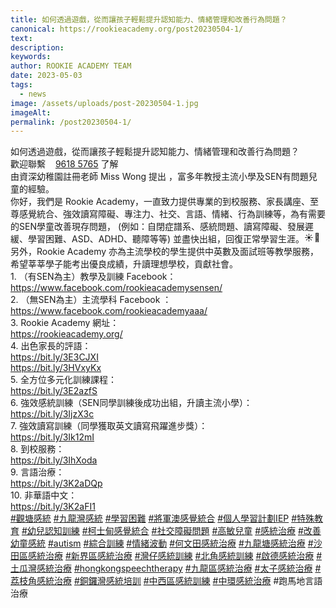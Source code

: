 ```yaml
---
title: 如何透過遊戲，從而讓孩子輕鬆提升認知能力、情緒管理和改善行為問題？
canonical: https://rookieacademy.org/post20230504-1/
text: 
description: 
keywords: 
author: ROOKIE ACADEMY TEAM
date: 2023-05-03
tags:
  - news
image: /assets/uploads/post-20230504-1.jpg
imageAlt: 
permalink: /post20230504-1/
---
```

<span class="x193iq5w xeuugli x13faqbe x1vvkbs x1xmvt09 x1lliihq x1s928wv xhkezso x1gmr53x x1cpjm7i x1fgarty x1943h6x xudqn12 x3x7a5m x6prxxf xvq8zen xo1l8bm xzsf02u x1yc453h" dir="auto"><div class="xdj266r x11i5rnm xat24cr x1mh8g0r x1vvkbs x126k92a"><div dir="auto" style="text-align: start;">如何透過遊戲，從而讓孩子輕鬆提升認知能力、情緒管理和改善行為問題？</div></div><div class="x11i5rnm xat24cr x1mh8g0r x1vvkbs xtlvy1s x126k92a"><div dir="auto" style="text-align: start;">歡迎聯繫 <span><span dir="ltr"><i data-visualcompletion="css-img" class="x1b0d499 x1vv9jnp xahult9" style="background-image: url(&quot;https://static.xx.fbcdn.net/rsrc.php/v3/yS/r/E5GzMxJ_Jc7.png&quot;); background-position: 0px -142px; background-size: 26px 170px; width: 12px; height: 12px; background-repeat: no-repeat; display: inline-block;"></i><a class="x1i10hfl xjbqb8w x6umtig x1b1mbwd xaqea5y xav7gou x9f619 x1ypdohk xt0psk2 xe8uvvx xdj266r x11i5rnm xat24cr x1mh8g0r xexx8yu x4uap5 x18d9i69 xkhd6sd x16tdsg8 x1hl2dhg xggy1nq x1a2a7pz xt0b8zv x1fey0fg" href="https://api.whatsapp.com/send?phone=85296185765&amp;text=%E9%80%A3%E7%B5%90%EF%BC%9A%0Ahttps%3A%2F%2Ffb.me%2FP0kmBWyg%0A%0A%E6%88%91%E5%9C%A8%20Facebook%20%E4%B8%8A%E7%9C%8B%E5%88%B0%E9%80%99%E5%80%8B%E2%80%A6%E2%80%A6&amp;app=facebook&amp;fbclid=IwAR1q9KpIIaSmfGjephv3XBxpyMUrPCLaRRN-xQE2kVNaB5yWDTWnAsLxnlY" rel="nofollow noopener" role="link" tabindex="0" target="_blank">9618 5765</a></span></span> 了解</div></div><div class="x11i5rnm xat24cr x1mh8g0r x1vvkbs xtlvy1s x126k92a"><div dir="auto" style="text-align: start;">由資深幼稚園註冊老師 Miss Wong 提出 ，富多年教授主流小學及SEN有問題兒童的經驗。</div></div><div class="x11i5rnm xat24cr x1mh8g0r x1vvkbs xtlvy1s x126k92a"><div dir="auto" style="text-align: start;"><span><a tabindex="-1"></a></span>你好，我們是 Rookie Academy，一直致力提供專業的到校服務、家長講座、至尊感覺統合、強效讀寫障礙、專注力、社交、言語、情緒、行為訓練等，為有需要的SEN學童改善現存問題， (例如：自閉症譜系、感統問題、讀寫障礙、發展遲緩、學習困難、ASD、ADHD、聽障等等) 並盡快出組，回復正常學習生涯。<span class="x3nfvp2 x1j61x8r x1fcty0u xdj266r xhhsvwb xat24cr xgzva0m xxymvpz xlup9mm x1kky2od"><img height="16" width="16" alt="☀️" referrerpolicy="origin-when-cross-origin" src="https://static.xx.fbcdn.net/images/emoji.php/v9/tf4/1.5/16/2600.png"></span><span class="x3nfvp2 x1j61x8r x1fcty0u xdj266r xhhsvwb xat24cr xgzva0m xxymvpz xlup9mm x1kky2od"><img height="16" width="16" alt="🌈" referrerpolicy="origin-when-cross-origin" src="https://static.xx.fbcdn.net/images/emoji.php/v9/t6c/1.5/16/1f308.png"></span></div></div><div class="x11i5rnm xat24cr x1mh8g0r x1vvkbs xtlvy1s x126k92a"><div dir="auto" style="text-align: start;">另外，Rookie Academy 亦為主流學校的學生提供中英數及面試班等教學服務，希望莘莘學子能考出優良成績，升讀理想學校，貢獻社會。</div></div><div class="x11i5rnm xat24cr x1mh8g0r x1vvkbs xtlvy1s x126k92a"><div dir="auto" style="text-align: start;">1. （有SEN為主）教學及訓練 Facebook：</div></div><div class="x11i5rnm xat24cr x1mh8g0r x1vvkbs xtlvy1s x126k92a"><div dir="auto" style="text-align: start;"><span><a class="x1i10hfl xjbqb8w x6umtig x1b1mbwd xaqea5y xav7gou x9f619 x1ypdohk xt0psk2 xe8uvvx xdj266r x11i5rnm xat24cr x1mh8g0r xexx8yu x4uap5 x18d9i69 xkhd6sd x16tdsg8 x1hl2dhg xggy1nq x1a2a7pz xt0b8zv x1qq9wsj xo1l8bm" href="https://www.facebook.com/rookieacademysensen/?__cft__[0]=AZUyZkj3NyGvqpHaOy4EmqmEkKQPdGW1gesQ5maWqbAhqHegizjotqNr1zES8XyR0UqCuZ2nT2YqWI1D5ZY2TWrIAV4f3A70ggwbiuUFXq4psLAWo26RRQ6SFPW60il9lz4C-CLVbrnqegben4pm4CjUtWl7XMpPOnpRda4nRT5eAXDm-9BthKL2uC8LsOhUdqw&amp;__tn__=kK-R" role="link" tabindex="0"><span class="xt0psk2"><span>https://www.facebook.com/rookieacademysensen/</span></span></a></span></div></div><div class="x11i5rnm xat24cr x1mh8g0r x1vvkbs xtlvy1s x126k92a"><div dir="auto" style="text-align: start;">2. （無SEN為主）主流學科 Facebook ：</div></div><div class="x11i5rnm xat24cr x1mh8g0r x1vvkbs xtlvy1s x126k92a"><div dir="auto" style="text-align: start;"><span><a class="x1i10hfl xjbqb8w x6umtig x1b1mbwd xaqea5y xav7gou x9f619 x1ypdohk xt0psk2 xe8uvvx xdj266r x11i5rnm xat24cr x1mh8g0r xexx8yu x4uap5 x18d9i69 xkhd6sd x16tdsg8 x1hl2dhg xggy1nq x1a2a7pz xt0b8zv x1qq9wsj xo1l8bm" href="https://www.facebook.com/rookieacademyaaa/?__cft__[0]=AZUyZkj3NyGvqpHaOy4EmqmEkKQPdGW1gesQ5maWqbAhqHegizjotqNr1zES8XyR0UqCuZ2nT2YqWI1D5ZY2TWrIAV4f3A70ggwbiuUFXq4psLAWo26RRQ6SFPW60il9lz4C-CLVbrnqegben4pm4CjUtWl7XMpPOnpRda4nRT5eAXDm-9BthKL2uC8LsOhUdqw&amp;__tn__=kK-R" role="link" tabindex="0"><span class="xt0psk2"><span>https://www.facebook.com/rookieacademyaaa/</span></span></a></span></div></div><div class="x11i5rnm xat24cr x1mh8g0r x1vvkbs xtlvy1s x126k92a"><div dir="auto" style="text-align: start;">3. Rookie Academy 網址：</div></div><div class="x11i5rnm xat24cr x1mh8g0r x1vvkbs xtlvy1s x126k92a"><div dir="auto" style="text-align: start;"><span><a class="x1i10hfl xjbqb8w x6umtig x1b1mbwd xaqea5y xav7gou x9f619 x1ypdohk xt0psk2 xe8uvvx xdj266r x11i5rnm xat24cr x1mh8g0r xexx8yu x4uap5 x18d9i69 xkhd6sd x16tdsg8 x1hl2dhg xggy1nq x1a2a7pz xt0b8zv x1fey0fg" href="https://l.facebook.com/l.php?u=https%3A%2F%2Frookieacademy.org%2F%3Ffbclid%3DIwAR2OA2PCLKCBIP85Yl9I7mqY8dTKnmsrRKqIx40Jy_bxHWLkkI0JgW0NLj4&amp;h=AT0qYZ_DLV0MnQIV0_SSdxCTjayQ4f84wCyauEkPq9gMdTuDNj4c7ssrzVaBWQ2Q9RX2H2mq9zk3JSRQhDiIqDlCasK6gYTeb_dahvcPQkkMZZn1q55o4ASqbmbM0GsatHi4&amp;__tn__=-UK-R&amp;c[0]=AT2WItAiHsZW4MKB1DQzpR7OG5Bh05YnZWU3PWRLCaOxIUBvXXWdxf2qHcRN4so29e50MFnPjsNRQdicAy-Q-Bnfapy27c_gfwVj9SA-YKqWUa8ArkyOVIM1Sxab6w5375S2hQ2yv3IE6uewilV8hvwh6qtAiSa4ZJ5FdWLjFAAWatdJ2akhhoHd33t8NQjV2ucgGkW-CDUb" rel="nofollow noopener" role="link" tabindex="0" target="_blank">https://rookieacademy.org/</a></span></div></div><div class="x11i5rnm xat24cr x1mh8g0r x1vvkbs xtlvy1s x126k92a"><div dir="auto" style="text-align: start;">4. 出色家長的評語：</div></div><div class="x11i5rnm xat24cr x1mh8g0r x1vvkbs xtlvy1s x126k92a"><div dir="auto" style="text-align: start;"><span><a class="x1i10hfl xjbqb8w x6umtig x1b1mbwd xaqea5y xav7gou x9f619 x1ypdohk xt0psk2 xe8uvvx xdj266r x11i5rnm xat24cr x1mh8g0r xexx8yu x4uap5 x18d9i69 xkhd6sd x16tdsg8 x1hl2dhg xggy1nq x1a2a7pz xt0b8zv x1fey0fg" href="https://l.facebook.com/l.php?u=https%3A%2F%2Fbit.ly%2F3E3CJXI%3Ffbclid%3DIwAR1rM7j8-mh5lgy_Qjxkc2qR50GQfm6XmTlg-jVFuBl31oOIXFhu4AA0JAw&amp;h=AT1TzyrHyqVlEtvMfVzSFUNuLo2qok1sRe0j1plgm4A1wNhYPriB1dAumMbJAxvX1LqwJOdpxB7o1XCLkvY3d3t-SZs698S-K8Bu-IBpqBip015T8EPKfu5JTwYQ6ZYY8QPF&amp;__tn__=-UK-R&amp;c[0]=AT2WItAiHsZW4MKB1DQzpR7OG5Bh05YnZWU3PWRLCaOxIUBvXXWdxf2qHcRN4so29e50MFnPjsNRQdicAy-Q-Bnfapy27c_gfwVj9SA-YKqWUa8ArkyOVIM1Sxab6w5375S2hQ2yv3IE6uewilV8hvwh6qtAiSa4ZJ5FdWLjFAAWatdJ2akhhoHd33t8NQjV2ucgGkW-CDUb" rel="nofollow noopener" role="link" tabindex="0" target="_blank">https://bit.ly/3E3CJXI</a></span></div></div><div class="x11i5rnm xat24cr x1mh8g0r x1vvkbs xtlvy1s x126k92a"><div dir="auto" style="text-align: start;"><span><a class="x1i10hfl xjbqb8w x6umtig x1b1mbwd xaqea5y xav7gou x9f619 x1ypdohk xt0psk2 xe8uvvx xdj266r x11i5rnm xat24cr x1mh8g0r xexx8yu x4uap5 x18d9i69 xkhd6sd x16tdsg8 x1hl2dhg xggy1nq x1a2a7pz xt0b8zv x1fey0fg" href="https://l.facebook.com/l.php?u=https%3A%2F%2Fbit.ly%2F3HVxyKx%3Ffbclid%3DIwAR0jKoqPQP60dsPIkGGRE_h2Ssxml8BQNxhCdCwySdMYKeFgVwYqVkl-4ZI&amp;h=AT1XOVIZG4RrV_BtEZhCGvrDmmv-UsAQlYF7oj2CaBTnG5o2c7pqq2MSDrOdj4BBvr8oBokhF_r6RNaCfLK9OtWm7hju5ON6JfWJNFt7579s7kmoQYqldfhFU2pumO456zUU&amp;__tn__=-UK-R&amp;c[0]=AT2WItAiHsZW4MKB1DQzpR7OG5Bh05YnZWU3PWRLCaOxIUBvXXWdxf2qHcRN4so29e50MFnPjsNRQdicAy-Q-Bnfapy27c_gfwVj9SA-YKqWUa8ArkyOVIM1Sxab6w5375S2hQ2yv3IE6uewilV8hvwh6qtAiSa4ZJ5FdWLjFAAWatdJ2akhhoHd33t8NQjV2ucgGkW-CDUb" rel="nofollow noopener" role="link" tabindex="0" target="_blank">https://bit.ly/3HVxyKx</a></span></div></div><div class="x11i5rnm xat24cr x1mh8g0r x1vvkbs xtlvy1s x126k92a"><div dir="auto" style="text-align: start;">5. 全方位多元化訓練課程：</div></div><div class="x11i5rnm xat24cr x1mh8g0r x1vvkbs xtlvy1s x126k92a"><div dir="auto" style="text-align: start;"><span><a class="x1i10hfl xjbqb8w x6umtig x1b1mbwd xaqea5y xav7gou x9f619 x1ypdohk xt0psk2 xe8uvvx xdj266r x11i5rnm xat24cr x1mh8g0r xexx8yu x4uap5 x18d9i69 xkhd6sd x16tdsg8 x1hl2dhg xggy1nq x1a2a7pz xt0b8zv x1fey0fg" href="https://l.facebook.com/l.php?u=https%3A%2F%2Fbit.ly%2F3E2azfS%3Ffbclid%3DIwAR1oSk2jJtVdbjVkXrM3du85Vib8ylzRfNDm26wztdSOJL0CD5ahgx_9IkM&amp;h=AT2y2lUNTYUzB1GGO6pNw3ONXmsAq6mm3vikbOs5d8JtPQTl3UUUheWAOXJ_X2cgtjVVgd9oGvZewz9WIq10JgBMSoOZ5kiWSP8RJ17i6-VXDpT7xVibTNKEY-xGAu2gmqLP&amp;__tn__=-UK-R&amp;c[0]=AT2WItAiHsZW4MKB1DQzpR7OG5Bh05YnZWU3PWRLCaOxIUBvXXWdxf2qHcRN4so29e50MFnPjsNRQdicAy-Q-Bnfapy27c_gfwVj9SA-YKqWUa8ArkyOVIM1Sxab6w5375S2hQ2yv3IE6uewilV8hvwh6qtAiSa4ZJ5FdWLjFAAWatdJ2akhhoHd33t8NQjV2ucgGkW-CDUb" rel="nofollow noopener" role="link" tabindex="0" target="_blank">https://bit.ly/3E2azfS</a></span></div></div><div class="x11i5rnm xat24cr x1mh8g0r x1vvkbs xtlvy1s x126k92a"><div dir="auto" style="text-align: start;">6. 強效感統訓練（SEN同學訓練後成功出組，升讀主流小學）：</div></div><div class="x11i5rnm xat24cr x1mh8g0r x1vvkbs xtlvy1s x126k92a"><div dir="auto" style="text-align: start;"><span><a class="x1i10hfl xjbqb8w x6umtig x1b1mbwd xaqea5y xav7gou x9f619 x1ypdohk xt0psk2 xe8uvvx xdj266r x11i5rnm xat24cr x1mh8g0r xexx8yu x4uap5 x18d9i69 xkhd6sd x16tdsg8 x1hl2dhg xggy1nq x1a2a7pz xt0b8zv x1fey0fg" href="https://l.facebook.com/l.php?u=https%3A%2F%2Fbit.ly%2F3IjzX3c%3Ffbclid%3DIwAR2PBaOo3iIdy6e_4b2aaRI0o6ojkgqfbpFhfL22c7mWImaf9Z7U6u-G1Ws&amp;h=AT2PfYE3llHgWUsgZBFv8vpCYNvszM2qoOBIQen49hW_UdYWoxRpF61P8nBpISi64xUM4o-eNS-uvmsID8piCAq86yIWmyFbhS-3BikYPvTXYPLeWZyPYpTwKspUt-s7h0on&amp;__tn__=-UK-R&amp;c[0]=AT2WItAiHsZW4MKB1DQzpR7OG5Bh05YnZWU3PWRLCaOxIUBvXXWdxf2qHcRN4so29e50MFnPjsNRQdicAy-Q-Bnfapy27c_gfwVj9SA-YKqWUa8ArkyOVIM1Sxab6w5375S2hQ2yv3IE6uewilV8hvwh6qtAiSa4ZJ5FdWLjFAAWatdJ2akhhoHd33t8NQjV2ucgGkW-CDUb" rel="nofollow noopener" role="link" tabindex="0" target="_blank">https://bit.ly/3IjzX3c</a></span></div></div><div class="x11i5rnm xat24cr x1mh8g0r x1vvkbs xtlvy1s x126k92a"><div dir="auto" style="text-align: start;">7. 強效讀寫訓練（同學獲取英文讀寫飛躍進步獎）：</div></div><div class="x11i5rnm xat24cr x1mh8g0r x1vvkbs xtlvy1s x126k92a"><div dir="auto" style="text-align: start;"><span><a class="x1i10hfl xjbqb8w x6umtig x1b1mbwd xaqea5y xav7gou x9f619 x1ypdohk xt0psk2 xe8uvvx xdj266r x11i5rnm xat24cr x1mh8g0r xexx8yu x4uap5 x18d9i69 xkhd6sd x16tdsg8 x1hl2dhg xggy1nq x1a2a7pz xt0b8zv x1fey0fg" href="https://l.facebook.com/l.php?u=https%3A%2F%2Fbit.ly%2F3Ik12mI%3Ffbclid%3DIwAR3KcK5YrTt5N6lEdUF9Cn6XOWFCHtCjvbvV6xAqCGRQBKnuNIKTRIQ1kHE&amp;h=AT0r7IMZt5gNvZfAxqjCTbX5rlLhiec_F0GJmad2IxiV0zsb8LvktVqHGPxn102ZqIXHJeRPlAYAnQ1nUmPZ-rhtQujd9c1C7Eo-_3oUu6G20iHmlqDBUG9QpoZ219ShDH6L&amp;__tn__=-UK-R&amp;c[0]=AT2WItAiHsZW4MKB1DQzpR7OG5Bh05YnZWU3PWRLCaOxIUBvXXWdxf2qHcRN4so29e50MFnPjsNRQdicAy-Q-Bnfapy27c_gfwVj9SA-YKqWUa8ArkyOVIM1Sxab6w5375S2hQ2yv3IE6uewilV8hvwh6qtAiSa4ZJ5FdWLjFAAWatdJ2akhhoHd33t8NQjV2ucgGkW-CDUb" rel="nofollow noopener" role="link" tabindex="0" target="_blank">https://bit.ly/3Ik12mI</a></span></div></div><div class="x11i5rnm xat24cr x1mh8g0r x1vvkbs xtlvy1s x126k92a"><div dir="auto" style="text-align: start;">8. 到校服務：</div></div><div class="x11i5rnm xat24cr x1mh8g0r x1vvkbs xtlvy1s x126k92a"><div dir="auto" style="text-align: start;"><span><a class="x1i10hfl xjbqb8w x6umtig x1b1mbwd xaqea5y xav7gou x9f619 x1ypdohk xt0psk2 xe8uvvx xdj266r x11i5rnm xat24cr x1mh8g0r xexx8yu x4uap5 x18d9i69 xkhd6sd x16tdsg8 x1hl2dhg xggy1nq x1a2a7pz xt0b8zv x1fey0fg" href="https://l.facebook.com/l.php?u=https%3A%2F%2Fbit.ly%2F3IhXoda%3Ffbclid%3DIwAR20knQ8d6770GbKtV5C5RZ2oeMaX2DVaJCkd50vly2D8QDiPzY3LPYA1jQ&amp;h=AT0Jug4dgh3ebQHDvv9LOuT1aY_aL_pHV44RJMN-UgGj95lJsfbGo3BNSUo1PpTGoSqGqNWzAQ8Xdl22hhleuWUe_ORFePR0rKuQTv86w1zSDgibsd_s0QAROsJb-c6UbvYS&amp;__tn__=-UK-R&amp;c[0]=AT2WItAiHsZW4MKB1DQzpR7OG5Bh05YnZWU3PWRLCaOxIUBvXXWdxf2qHcRN4so29e50MFnPjsNRQdicAy-Q-Bnfapy27c_gfwVj9SA-YKqWUa8ArkyOVIM1Sxab6w5375S2hQ2yv3IE6uewilV8hvwh6qtAiSa4ZJ5FdWLjFAAWatdJ2akhhoHd33t8NQjV2ucgGkW-CDUb" rel="nofollow noopener" role="link" tabindex="0" target="_blank">https://bit.ly/3IhXoda</a></span></div></div><div class="x11i5rnm xat24cr x1mh8g0r x1vvkbs xtlvy1s x126k92a"><div dir="auto" style="text-align: start;">9. 言語治療：</div></div><div class="x11i5rnm xat24cr x1mh8g0r x1vvkbs xtlvy1s x126k92a"><div dir="auto" style="text-align: start;"><span><a class="x1i10hfl xjbqb8w x6umtig x1b1mbwd xaqea5y xav7gou x9f619 x1ypdohk xt0psk2 xe8uvvx xdj266r x11i5rnm xat24cr x1mh8g0r xexx8yu x4uap5 x18d9i69 xkhd6sd x16tdsg8 x1hl2dhg xggy1nq x1a2a7pz xt0b8zv x1fey0fg" href="https://l.facebook.com/l.php?u=https%3A%2F%2Fbit.ly%2F3K2aDQp%3Ffbclid%3DIwAR0ihoP66XI1Vd5mQ8Y6tog9lUntJrgq7qrplaflSbCjCaWFx8DOSG6Dytk&amp;h=AT0T_rCJeCDWclTu1DPv8xppNFKMMYXsfttgyjqpJslITz6UnfxAtWh1yXoh5Q7h8PKkI3AT0o4lVBwKqRknUxLYBwNZ_cJbXkUQBlroWJ75e-2aJ8P9NPG_FWcD6ij_bdZM&amp;__tn__=-UK-R&amp;c[0]=AT2WItAiHsZW4MKB1DQzpR7OG5Bh05YnZWU3PWRLCaOxIUBvXXWdxf2qHcRN4so29e50MFnPjsNRQdicAy-Q-Bnfapy27c_gfwVj9SA-YKqWUa8ArkyOVIM1Sxab6w5375S2hQ2yv3IE6uewilV8hvwh6qtAiSa4ZJ5FdWLjFAAWatdJ2akhhoHd33t8NQjV2ucgGkW-CDUb" rel="nofollow noopener" role="link" tabindex="0" target="_blank">https://bit.ly/3K2aDQp</a></span></div></div><div class="x11i5rnm xat24cr x1mh8g0r x1vvkbs xtlvy1s x126k92a"><div dir="auto" style="text-align: start;">10. 非華語中文：</div></div><div class="x11i5rnm xat24cr x1mh8g0r x1vvkbs xtlvy1s x126k92a"><div dir="auto" style="text-align: start;"><span><a class="x1i10hfl xjbqb8w x6umtig x1b1mbwd xaqea5y xav7gou x9f619 x1ypdohk xt0psk2 xe8uvvx xdj266r x11i5rnm xat24cr x1mh8g0r xexx8yu x4uap5 x18d9i69 xkhd6sd x16tdsg8 x1hl2dhg xggy1nq x1a2a7pz xt0b8zv x1fey0fg" href="https://l.facebook.com/l.php?u=https%3A%2F%2Fbit.ly%2F3K2aFI1%3Ffbclid%3DIwAR3Zb8LCZsx3XNVwTEJ4rpr6PVeKmbyDoQWCIR4zC7qhty-89soKMPxgbuQ&amp;h=AT1xp5gOefKDdu_vD4BPzMZ4mHfkbkzLPeJdFt3Ya9RbunMiXjhPaUBg92C-1gdPDfUwTVDKLX4FriblxJ3_chXSdluElXbXTplwkgQjMuyp-MI1aqtJwV8IjaYJ6wWZ6pGV&amp;__tn__=-UK-R&amp;c[0]=AT2WItAiHsZW4MKB1DQzpR7OG5Bh05YnZWU3PWRLCaOxIUBvXXWdxf2qHcRN4so29e50MFnPjsNRQdicAy-Q-Bnfapy27c_gfwVj9SA-YKqWUa8ArkyOVIM1Sxab6w5375S2hQ2yv3IE6uewilV8hvwh6qtAiSa4ZJ5FdWLjFAAWatdJ2akhhoHd33t8NQjV2ucgGkW-CDUb" rel="nofollow noopener" role="link" tabindex="0" target="_blank">https://bit.ly/3K2aFI1</a></span></div></div><div class="x11i5rnm xat24cr x1mh8g0r x1vvkbs xtlvy1s x126k92a"><div dir="auto" style="text-align: start;"><span><a class="x1i10hfl xjbqb8w x6umtig x1b1mbwd xaqea5y xav7gou x9f619 x1ypdohk xt0psk2 xe8uvvx xdj266r x11i5rnm xat24cr x1mh8g0r xexx8yu x4uap5 x18d9i69 xkhd6sd x16tdsg8 x1hl2dhg xggy1nq x1a2a7pz xt0b8zv x1qq9wsj xo1l8bm" href="https://www.facebook.com/hashtag/%E8%A7%80%E5%A1%98%E6%84%9F%E7%B5%B1?__eep__=6&amp;__cft__[0]=AZUyZkj3NyGvqpHaOy4EmqmEkKQPdGW1gesQ5maWqbAhqHegizjotqNr1zES8XyR0UqCuZ2nT2YqWI1D5ZY2TWrIAV4f3A70ggwbiuUFXq4psLAWo26RRQ6SFPW60il9lz4C-CLVbrnqegben4pm4CjUtWl7XMpPOnpRda4nRT5eAXDm-9BthKL2uC8LsOhUdqw&amp;__tn__=*NK-R" role="link" tabindex="0">#觀塘感統</a></span> <span><a class="x1i10hfl xjbqb8w x6umtig x1b1mbwd xaqea5y xav7gou x9f619 x1ypdohk xt0psk2 xe8uvvx xdj266r x11i5rnm xat24cr x1mh8g0r xexx8yu x4uap5 x18d9i69 xkhd6sd x16tdsg8 x1hl2dhg xggy1nq x1a2a7pz xt0b8zv x1qq9wsj xo1l8bm" href="https://www.facebook.com/hashtag/%E4%B9%9D%E9%BE%8D%E7%81%A3%E6%84%9F%E7%B5%B1?__eep__=6&amp;__cft__[0]=AZUyZkj3NyGvqpHaOy4EmqmEkKQPdGW1gesQ5maWqbAhqHegizjotqNr1zES8XyR0UqCuZ2nT2YqWI1D5ZY2TWrIAV4f3A70ggwbiuUFXq4psLAWo26RRQ6SFPW60il9lz4C-CLVbrnqegben4pm4CjUtWl7XMpPOnpRda4nRT5eAXDm-9BthKL2uC8LsOhUdqw&amp;__tn__=*NK-R" role="link" tabindex="0">#九龍灣感統</a></span> <span><a class="x1i10hfl xjbqb8w x6umtig x1b1mbwd xaqea5y xav7gou x9f619 x1ypdohk xt0psk2 xe8uvvx xdj266r x11i5rnm xat24cr x1mh8g0r xexx8yu x4uap5 x18d9i69 xkhd6sd x16tdsg8 x1hl2dhg xggy1nq x1a2a7pz xt0b8zv x1qq9wsj xo1l8bm" href="https://www.facebook.com/hashtag/%E5%AD%B8%E7%BF%92%E5%9B%B0%E9%9B%A3?__eep__=6&amp;__cft__[0]=AZUyZkj3NyGvqpHaOy4EmqmEkKQPdGW1gesQ5maWqbAhqHegizjotqNr1zES8XyR0UqCuZ2nT2YqWI1D5ZY2TWrIAV4f3A70ggwbiuUFXq4psLAWo26RRQ6SFPW60il9lz4C-CLVbrnqegben4pm4CjUtWl7XMpPOnpRda4nRT5eAXDm-9BthKL2uC8LsOhUdqw&amp;__tn__=*NK-R" role="link" tabindex="0">#學習困難</a></span> <span><a class="x1i10hfl xjbqb8w x6umtig x1b1mbwd xaqea5y xav7gou x9f619 x1ypdohk xt0psk2 xe8uvvx xdj266r x11i5rnm xat24cr x1mh8g0r xexx8yu x4uap5 x18d9i69 xkhd6sd x16tdsg8 x1hl2dhg xggy1nq x1a2a7pz xt0b8zv x1qq9wsj xo1l8bm" href="https://www.facebook.com/hashtag/%E5%B0%87%E8%BB%8D%E6%BE%B3%E6%84%9F%E8%A6%BA%E7%B5%B1%E5%90%88?__eep__=6&amp;__cft__[0]=AZUyZkj3NyGvqpHaOy4EmqmEkKQPdGW1gesQ5maWqbAhqHegizjotqNr1zES8XyR0UqCuZ2nT2YqWI1D5ZY2TWrIAV4f3A70ggwbiuUFXq4psLAWo26RRQ6SFPW60il9lz4C-CLVbrnqegben4pm4CjUtWl7XMpPOnpRda4nRT5eAXDm-9BthKL2uC8LsOhUdqw&amp;__tn__=*NK-R" role="link" tabindex="0">#將軍澳感覺統合</a></span> <span><a class="x1i10hfl xjbqb8w x6umtig x1b1mbwd xaqea5y xav7gou x9f619 x1ypdohk xt0psk2 xe8uvvx xdj266r x11i5rnm xat24cr x1mh8g0r xexx8yu x4uap5 x18d9i69 xkhd6sd x16tdsg8 x1hl2dhg xggy1nq x1a2a7pz xt0b8zv x1qq9wsj xo1l8bm" href="https://www.facebook.com/hashtag/%E5%80%8B%E4%BA%BA%E5%AD%B8%E7%BF%92%E8%A8%88%E5%8A%83iep?__eep__=6&amp;__cft__[0]=AZUyZkj3NyGvqpHaOy4EmqmEkKQPdGW1gesQ5maWqbAhqHegizjotqNr1zES8XyR0UqCuZ2nT2YqWI1D5ZY2TWrIAV4f3A70ggwbiuUFXq4psLAWo26RRQ6SFPW60il9lz4C-CLVbrnqegben4pm4CjUtWl7XMpPOnpRda4nRT5eAXDm-9BthKL2uC8LsOhUdqw&amp;__tn__=*NK-R" role="link" tabindex="0">#個人學習計劃IEP</a></span> <span><a class="x1i10hfl xjbqb8w x6umtig x1b1mbwd xaqea5y xav7gou x9f619 x1ypdohk xt0psk2 xe8uvvx xdj266r x11i5rnm xat24cr x1mh8g0r xexx8yu x4uap5 x18d9i69 xkhd6sd x16tdsg8 x1hl2dhg xggy1nq x1a2a7pz xt0b8zv x1qq9wsj xo1l8bm" href="https://www.facebook.com/hashtag/%E7%89%B9%E6%AE%8A%E6%95%99%E8%82%B2?__eep__=6&amp;__cft__[0]=AZUyZkj3NyGvqpHaOy4EmqmEkKQPdGW1gesQ5maWqbAhqHegizjotqNr1zES8XyR0UqCuZ2nT2YqWI1D5ZY2TWrIAV4f3A70ggwbiuUFXq4psLAWo26RRQ6SFPW60il9lz4C-CLVbrnqegben4pm4CjUtWl7XMpPOnpRda4nRT5eAXDm-9BthKL2uC8LsOhUdqw&amp;__tn__=*NK-R" role="link" tabindex="0">#特殊教育</a></span> <span><a class="x1i10hfl xjbqb8w x6umtig x1b1mbwd xaqea5y xav7gou x9f619 x1ypdohk xt0psk2 xe8uvvx xdj266r x11i5rnm xat24cr x1mh8g0r xexx8yu x4uap5 x18d9i69 xkhd6sd x16tdsg8 x1hl2dhg xggy1nq x1a2a7pz xt0b8zv x1qq9wsj xo1l8bm" href="https://www.facebook.com/hashtag/%E5%B9%BC%E5%85%92%E8%AA%8D%E7%9F%A5%E8%A8%93%E7%B7%B4?__eep__=6&amp;__cft__[0]=AZUyZkj3NyGvqpHaOy4EmqmEkKQPdGW1gesQ5maWqbAhqHegizjotqNr1zES8XyR0UqCuZ2nT2YqWI1D5ZY2TWrIAV4f3A70ggwbiuUFXq4psLAWo26RRQ6SFPW60il9lz4C-CLVbrnqegben4pm4CjUtWl7XMpPOnpRda4nRT5eAXDm-9BthKL2uC8LsOhUdqw&amp;__tn__=*NK-R" role="link" tabindex="0">#幼兒認知訓練</a></span> <span><a class="x1i10hfl xjbqb8w x6umtig x1b1mbwd xaqea5y xav7gou x9f619 x1ypdohk xt0psk2 xe8uvvx xdj266r x11i5rnm xat24cr x1mh8g0r xexx8yu x4uap5 x18d9i69 xkhd6sd x16tdsg8 x1hl2dhg xggy1nq x1a2a7pz xt0b8zv x1qq9wsj xo1l8bm" href="https://www.facebook.com/hashtag/%E6%9F%AF%E5%A3%AB%E7%94%B8%E6%84%9F%E8%A6%BA%E7%B5%B1%E5%90%88?__eep__=6&amp;__cft__[0]=AZUyZkj3NyGvqpHaOy4EmqmEkKQPdGW1gesQ5maWqbAhqHegizjotqNr1zES8XyR0UqCuZ2nT2YqWI1D5ZY2TWrIAV4f3A70ggwbiuUFXq4psLAWo26RRQ6SFPW60il9lz4C-CLVbrnqegben4pm4CjUtWl7XMpPOnpRda4nRT5eAXDm-9BthKL2uC8LsOhUdqw&amp;__tn__=*NK-R" role="link" tabindex="0">#柯士甸感覺統合</a></span> <span><a class="x1i10hfl xjbqb8w x6umtig x1b1mbwd xaqea5y xav7gou x9f619 x1ypdohk xt0psk2 xe8uvvx xdj266r x11i5rnm xat24cr x1mh8g0r xexx8yu x4uap5 x18d9i69 xkhd6sd x16tdsg8 x1hl2dhg xggy1nq x1a2a7pz xt0b8zv x1qq9wsj xo1l8bm" href="https://www.facebook.com/hashtag/%E7%A4%BE%E4%BA%A4%E9%9A%9C%E7%A4%99%E5%95%8F%E9%A1%8C?__eep__=6&amp;__cft__[0]=AZUyZkj3NyGvqpHaOy4EmqmEkKQPdGW1gesQ5maWqbAhqHegizjotqNr1zES8XyR0UqCuZ2nT2YqWI1D5ZY2TWrIAV4f3A70ggwbiuUFXq4psLAWo26RRQ6SFPW60il9lz4C-CLVbrnqegben4pm4CjUtWl7XMpPOnpRda4nRT5eAXDm-9BthKL2uC8LsOhUdqw&amp;__tn__=*NK-R" role="link" tabindex="0">#社交障礙問題</a></span> <span><a class="x1i10hfl xjbqb8w x6umtig x1b1mbwd xaqea5y xav7gou x9f619 x1ypdohk xt0psk2 xe8uvvx xdj266r x11i5rnm xat24cr x1mh8g0r xexx8yu x4uap5 x18d9i69 xkhd6sd x16tdsg8 x1hl2dhg xggy1nq x1a2a7pz xt0b8zv x1qq9wsj xo1l8bm" href="https://www.facebook.com/hashtag/%E9%AB%98%E6%95%8F%E5%85%92%E7%AB%A5?__eep__=6&amp;__cft__[0]=AZUyZkj3NyGvqpHaOy4EmqmEkKQPdGW1gesQ5maWqbAhqHegizjotqNr1zES8XyR0UqCuZ2nT2YqWI1D5ZY2TWrIAV4f3A70ggwbiuUFXq4psLAWo26RRQ6SFPW60il9lz4C-CLVbrnqegben4pm4CjUtWl7XMpPOnpRda4nRT5eAXDm-9BthKL2uC8LsOhUdqw&amp;__tn__=*NK-R" role="link" tabindex="0">#高敏兒童</a></span> <span><a class="x1i10hfl xjbqb8w x6umtig x1b1mbwd xaqea5y xav7gou x9f619 x1ypdohk xt0psk2 xe8uvvx xdj266r x11i5rnm xat24cr x1mh8g0r xexx8yu x4uap5 x18d9i69 xkhd6sd x16tdsg8 x1hl2dhg xggy1nq x1a2a7pz xt0b8zv x1qq9wsj xo1l8bm" href="https://www.facebook.com/hashtag/%E6%84%9F%E7%B5%B1%E6%B2%BB%E7%99%82?__eep__=6&amp;__cft__[0]=AZUyZkj3NyGvqpHaOy4EmqmEkKQPdGW1gesQ5maWqbAhqHegizjotqNr1zES8XyR0UqCuZ2nT2YqWI1D5ZY2TWrIAV4f3A70ggwbiuUFXq4psLAWo26RRQ6SFPW60il9lz4C-CLVbrnqegben4pm4CjUtWl7XMpPOnpRda4nRT5eAXDm-9BthKL2uC8LsOhUdqw&amp;__tn__=*NK-R" role="link" tabindex="0">#感統治療</a></span> <span><a class="x1i10hfl xjbqb8w x6umtig x1b1mbwd xaqea5y xav7gou x9f619 x1ypdohk xt0psk2 xe8uvvx xdj266r x11i5rnm xat24cr x1mh8g0r xexx8yu x4uap5 x18d9i69 xkhd6sd x16tdsg8 x1hl2dhg xggy1nq x1a2a7pz xt0b8zv x1qq9wsj xo1l8bm" href="https://www.facebook.com/hashtag/%E6%94%B9%E5%96%84%E5%B9%BC%E7%AB%A5%E6%84%9F%E7%B5%B1?__eep__=6&amp;__cft__[0]=AZUyZkj3NyGvqpHaOy4EmqmEkKQPdGW1gesQ5maWqbAhqHegizjotqNr1zES8XyR0UqCuZ2nT2YqWI1D5ZY2TWrIAV4f3A70ggwbiuUFXq4psLAWo26RRQ6SFPW60il9lz4C-CLVbrnqegben4pm4CjUtWl7XMpPOnpRda4nRT5eAXDm-9BthKL2uC8LsOhUdqw&amp;__tn__=*NK-R" role="link" tabindex="0">#改善幼童感統</a></span> <span><a class="x1i10hfl xjbqb8w x6umtig x1b1mbwd xaqea5y xav7gou x9f619 x1ypdohk xt0psk2 xe8uvvx xdj266r x11i5rnm xat24cr x1mh8g0r xexx8yu x4uap5 x18d9i69 xkhd6sd x16tdsg8 x1hl2dhg xggy1nq x1a2a7pz xt0b8zv x1qq9wsj xo1l8bm" href="https://www.facebook.com/hashtag/autism?__eep__=6&amp;__cft__[0]=AZUyZkj3NyGvqpHaOy4EmqmEkKQPdGW1gesQ5maWqbAhqHegizjotqNr1zES8XyR0UqCuZ2nT2YqWI1D5ZY2TWrIAV4f3A70ggwbiuUFXq4psLAWo26RRQ6SFPW60il9lz4C-CLVbrnqegben4pm4CjUtWl7XMpPOnpRda4nRT5eAXDm-9BthKL2uC8LsOhUdqw&amp;__tn__=*NK-R" role="link" tabindex="0">#autism</a></span> <span><a class="x1i10hfl xjbqb8w x6umtig x1b1mbwd xaqea5y xav7gou x9f619 x1ypdohk xt0psk2 xe8uvvx xdj266r x11i5rnm xat24cr x1mh8g0r xexx8yu x4uap5 x18d9i69 xkhd6sd x16tdsg8 x1hl2dhg xggy1nq x1a2a7pz xt0b8zv x1qq9wsj xo1l8bm" href="https://www.facebook.com/hashtag/%E7%B6%9C%E5%90%88%E8%A8%93%E7%B7%B4?__eep__=6&amp;__cft__[0]=AZUyZkj3NyGvqpHaOy4EmqmEkKQPdGW1gesQ5maWqbAhqHegizjotqNr1zES8XyR0UqCuZ2nT2YqWI1D5ZY2TWrIAV4f3A70ggwbiuUFXq4psLAWo26RRQ6SFPW60il9lz4C-CLVbrnqegben4pm4CjUtWl7XMpPOnpRda4nRT5eAXDm-9BthKL2uC8LsOhUdqw&amp;__tn__=*NK-R" role="link" tabindex="0">#綜合訓練</a></span> <span><a class="x1i10hfl xjbqb8w x6umtig x1b1mbwd xaqea5y xav7gou x9f619 x1ypdohk xt0psk2 xe8uvvx xdj266r x11i5rnm xat24cr x1mh8g0r xexx8yu x4uap5 x18d9i69 xkhd6sd x16tdsg8 x1hl2dhg xggy1nq x1a2a7pz xt0b8zv x1qq9wsj xo1l8bm" href="https://www.facebook.com/hashtag/%E6%83%85%E7%B7%92%E6%B3%A2%E5%8B%95?__eep__=6&amp;__cft__[0]=AZUyZkj3NyGvqpHaOy4EmqmEkKQPdGW1gesQ5maWqbAhqHegizjotqNr1zES8XyR0UqCuZ2nT2YqWI1D5ZY2TWrIAV4f3A70ggwbiuUFXq4psLAWo26RRQ6SFPW60il9lz4C-CLVbrnqegben4pm4CjUtWl7XMpPOnpRda4nRT5eAXDm-9BthKL2uC8LsOhUdqw&amp;__tn__=*NK-R" role="link" tabindex="0">#情緒波動</a></span> <span><a class="x1i10hfl xjbqb8w x6umtig x1b1mbwd xaqea5y xav7gou x9f619 x1ypdohk xt0psk2 xe8uvvx xdj266r x11i5rnm xat24cr x1mh8g0r xexx8yu x4uap5 x18d9i69 xkhd6sd x16tdsg8 x1hl2dhg xggy1nq x1a2a7pz xt0b8zv x1qq9wsj xo1l8bm" href="https://www.facebook.com/hashtag/%E4%BD%95%E6%96%87%E7%94%B0%E6%84%9F%E7%B5%B1%E6%B2%BB%E7%99%82?__eep__=6&amp;__cft__[0]=AZUyZkj3NyGvqpHaOy4EmqmEkKQPdGW1gesQ5maWqbAhqHegizjotqNr1zES8XyR0UqCuZ2nT2YqWI1D5ZY2TWrIAV4f3A70ggwbiuUFXq4psLAWo26RRQ6SFPW60il9lz4C-CLVbrnqegben4pm4CjUtWl7XMpPOnpRda4nRT5eAXDm-9BthKL2uC8LsOhUdqw&amp;__tn__=*NK-R" role="link" tabindex="0">#何文田感統治療</a></span> <span><a class="x1i10hfl xjbqb8w x6umtig x1b1mbwd xaqea5y xav7gou x9f619 x1ypdohk xt0psk2 xe8uvvx xdj266r x11i5rnm xat24cr x1mh8g0r xexx8yu x4uap5 x18d9i69 xkhd6sd x16tdsg8 x1hl2dhg xggy1nq x1a2a7pz xt0b8zv x1qq9wsj xo1l8bm" href="https://www.facebook.com/hashtag/%E4%B9%9D%E9%BE%8D%E5%A1%98%E6%84%9F%E7%B5%B1%E6%B2%BB%E7%99%82?__eep__=6&amp;__cft__[0]=AZUyZkj3NyGvqpHaOy4EmqmEkKQPdGW1gesQ5maWqbAhqHegizjotqNr1zES8XyR0UqCuZ2nT2YqWI1D5ZY2TWrIAV4f3A70ggwbiuUFXq4psLAWo26RRQ6SFPW60il9lz4C-CLVbrnqegben4pm4CjUtWl7XMpPOnpRda4nRT5eAXDm-9BthKL2uC8LsOhUdqw&amp;__tn__=*NK-R" role="link" tabindex="0">#九龍塘感統治療</a></span> <span><a class="x1i10hfl xjbqb8w x6umtig x1b1mbwd xaqea5y xav7gou x9f619 x1ypdohk xt0psk2 xe8uvvx xdj266r x11i5rnm xat24cr x1mh8g0r xexx8yu x4uap5 x18d9i69 xkhd6sd x16tdsg8 x1hl2dhg xggy1nq x1a2a7pz xt0b8zv x1qq9wsj xo1l8bm" href="https://www.facebook.com/hashtag/%E6%B2%99%E7%94%B0%E5%8D%80%E6%84%9F%E7%B5%B1%E6%B2%BB%E7%99%82?__eep__=6&amp;__cft__[0]=AZUyZkj3NyGvqpHaOy4EmqmEkKQPdGW1gesQ5maWqbAhqHegizjotqNr1zES8XyR0UqCuZ2nT2YqWI1D5ZY2TWrIAV4f3A70ggwbiuUFXq4psLAWo26RRQ6SFPW60il9lz4C-CLVbrnqegben4pm4CjUtWl7XMpPOnpRda4nRT5eAXDm-9BthKL2uC8LsOhUdqw&amp;__tn__=*NK-R" role="link" tabindex="0">#沙田區感統治療</a></span> <span><a class="x1i10hfl xjbqb8w x6umtig x1b1mbwd xaqea5y xav7gou x9f619 x1ypdohk xt0psk2 xe8uvvx xdj266r x11i5rnm xat24cr x1mh8g0r xexx8yu x4uap5 x18d9i69 xkhd6sd x16tdsg8 x1hl2dhg xggy1nq x1a2a7pz xt0b8zv x1qq9wsj xo1l8bm" href="https://www.facebook.com/hashtag/%E6%96%B0%E7%95%8C%E5%8D%80%E6%84%9F%E7%B5%B1%E6%B2%BB%E7%99%82?__eep__=6&amp;__cft__[0]=AZUyZkj3NyGvqpHaOy4EmqmEkKQPdGW1gesQ5maWqbAhqHegizjotqNr1zES8XyR0UqCuZ2nT2YqWI1D5ZY2TWrIAV4f3A70ggwbiuUFXq4psLAWo26RRQ6SFPW60il9lz4C-CLVbrnqegben4pm4CjUtWl7XMpPOnpRda4nRT5eAXDm-9BthKL2uC8LsOhUdqw&amp;__tn__=*NK-R" role="link" tabindex="0">#新界區感統治療</a></span> <span><a class="x1i10hfl xjbqb8w x6umtig x1b1mbwd xaqea5y xav7gou x9f619 x1ypdohk xt0psk2 xe8uvvx xdj266r x11i5rnm xat24cr x1mh8g0r xexx8yu x4uap5 x18d9i69 xkhd6sd x16tdsg8 x1hl2dhg xggy1nq x1a2a7pz xt0b8zv x1qq9wsj xo1l8bm" href="https://www.facebook.com/hashtag/%E7%81%A3%E4%BB%94%E6%84%9F%E7%B5%B1%E8%A8%93%E7%B7%B4?__eep__=6&amp;__cft__[0]=AZUyZkj3NyGvqpHaOy4EmqmEkKQPdGW1gesQ5maWqbAhqHegizjotqNr1zES8XyR0UqCuZ2nT2YqWI1D5ZY2TWrIAV4f3A70ggwbiuUFXq4psLAWo26RRQ6SFPW60il9lz4C-CLVbrnqegben4pm4CjUtWl7XMpPOnpRda4nRT5eAXDm-9BthKL2uC8LsOhUdqw&amp;__tn__=*NK-R" role="link" tabindex="0">#灣仔感統訓練</a></span> <span><a class="x1i10hfl xjbqb8w x6umtig x1b1mbwd xaqea5y xav7gou x9f619 x1ypdohk xt0psk2 xe8uvvx xdj266r x11i5rnm xat24cr x1mh8g0r xexx8yu x4uap5 x18d9i69 xkhd6sd x16tdsg8 x1hl2dhg xggy1nq x1a2a7pz xt0b8zv x1qq9wsj xo1l8bm" href="https://www.facebook.com/hashtag/%E5%8C%97%E8%A7%92%E6%84%9F%E7%B5%B1%E8%A8%93%E7%B7%B4?__eep__=6&amp;__cft__[0]=AZUyZkj3NyGvqpHaOy4EmqmEkKQPdGW1gesQ5maWqbAhqHegizjotqNr1zES8XyR0UqCuZ2nT2YqWI1D5ZY2TWrIAV4f3A70ggwbiuUFXq4psLAWo26RRQ6SFPW60il9lz4C-CLVbrnqegben4pm4CjUtWl7XMpPOnpRda4nRT5eAXDm-9BthKL2uC8LsOhUdqw&amp;__tn__=*NK-R" role="link" tabindex="0">#北角感統訓練</a></span> <span><a class="x1i10hfl xjbqb8w x6umtig x1b1mbwd xaqea5y xav7gou x9f619 x1ypdohk xt0psk2 xe8uvvx xdj266r x11i5rnm xat24cr x1mh8g0r xexx8yu x4uap5 x18d9i69 xkhd6sd x16tdsg8 x1hl2dhg xggy1nq x1a2a7pz xt0b8zv x1qq9wsj xo1l8bm" href="https://www.facebook.com/hashtag/%E5%95%9F%E5%BE%B7%E6%84%9F%E7%B5%B1%E6%B2%BB%E7%99%82?__eep__=6&amp;__cft__[0]=AZUyZkj3NyGvqpHaOy4EmqmEkKQPdGW1gesQ5maWqbAhqHegizjotqNr1zES8XyR0UqCuZ2nT2YqWI1D5ZY2TWrIAV4f3A70ggwbiuUFXq4psLAWo26RRQ6SFPW60il9lz4C-CLVbrnqegben4pm4CjUtWl7XMpPOnpRda4nRT5eAXDm-9BthKL2uC8LsOhUdqw&amp;__tn__=*NK-R" role="link" tabindex="0">#啟德感統治療</a></span> <span><a class="x1i10hfl xjbqb8w x6umtig x1b1mbwd xaqea5y xav7gou x9f619 x1ypdohk xt0psk2 xe8uvvx xdj266r x11i5rnm xat24cr x1mh8g0r xexx8yu x4uap5 x18d9i69 xkhd6sd x16tdsg8 x1hl2dhg xggy1nq x1a2a7pz xt0b8zv x1qq9wsj xo1l8bm" href="https://www.facebook.com/hashtag/%E5%9C%9F%E7%93%9C%E7%81%A3%E6%84%9F%E7%B5%B1%E6%B2%BB%E7%99%82?__eep__=6&amp;__cft__[0]=AZUyZkj3NyGvqpHaOy4EmqmEkKQPdGW1gesQ5maWqbAhqHegizjotqNr1zES8XyR0UqCuZ2nT2YqWI1D5ZY2TWrIAV4f3A70ggwbiuUFXq4psLAWo26RRQ6SFPW60il9lz4C-CLVbrnqegben4pm4CjUtWl7XMpPOnpRda4nRT5eAXDm-9BthKL2uC8LsOhUdqw&amp;__tn__=*NK-R" role="link" tabindex="0">#土瓜灣感統治療</a></span> <span><a class="x1i10hfl xjbqb8w x6umtig x1b1mbwd xaqea5y xav7gou x9f619 x1ypdohk xt0psk2 xe8uvvx xdj266r x11i5rnm xat24cr x1mh8g0r xexx8yu x4uap5 x18d9i69 xkhd6sd x16tdsg8 x1hl2dhg xggy1nq x1a2a7pz xt0b8zv x1qq9wsj xo1l8bm" href="https://www.facebook.com/hashtag/hongkongspeechtherapy?__eep__=6&amp;__cft__[0]=AZUyZkj3NyGvqpHaOy4EmqmEkKQPdGW1gesQ5maWqbAhqHegizjotqNr1zES8XyR0UqCuZ2nT2YqWI1D5ZY2TWrIAV4f3A70ggwbiuUFXq4psLAWo26RRQ6SFPW60il9lz4C-CLVbrnqegben4pm4CjUtWl7XMpPOnpRda4nRT5eAXDm-9BthKL2uC8LsOhUdqw&amp;__tn__=*NK-R" role="link" tabindex="0">#hongkongspeechtherapy</a></span> <span><a class="x1i10hfl xjbqb8w x6umtig x1b1mbwd xaqea5y xav7gou x9f619 x1ypdohk xt0psk2 xe8uvvx xdj266r x11i5rnm xat24cr x1mh8g0r xexx8yu x4uap5 x18d9i69 xkhd6sd x16tdsg8 x1hl2dhg xggy1nq x1a2a7pz xt0b8zv x1qq9wsj xo1l8bm" href="https://www.facebook.com/hashtag/%E4%B9%9D%E9%BE%8D%E5%8D%80%E6%84%9F%E7%B5%B1%E6%B2%BB%E7%99%82?__eep__=6&amp;__cft__[0]=AZUyZkj3NyGvqpHaOy4EmqmEkKQPdGW1gesQ5maWqbAhqHegizjotqNr1zES8XyR0UqCuZ2nT2YqWI1D5ZY2TWrIAV4f3A70ggwbiuUFXq4psLAWo26RRQ6SFPW60il9lz4C-CLVbrnqegben4pm4CjUtWl7XMpPOnpRda4nRT5eAXDm-9BthKL2uC8LsOhUdqw&amp;__tn__=*NK-R" role="link" tabindex="0">#九龍區感統治療</a></span> <span><a class="x1i10hfl xjbqb8w x6umtig x1b1mbwd xaqea5y xav7gou x9f619 x1ypdohk xt0psk2 xe8uvvx xdj266r x11i5rnm xat24cr x1mh8g0r xexx8yu x4uap5 x18d9i69 xkhd6sd x16tdsg8 x1hl2dhg xggy1nq x1a2a7pz xt0b8zv x1qq9wsj xo1l8bm" href="https://www.facebook.com/hashtag/%E5%A4%AA%E5%AD%90%E6%84%9F%E7%B5%B1%E6%B2%BB%E7%99%82?__eep__=6&amp;__cft__[0]=AZUyZkj3NyGvqpHaOy4EmqmEkKQPdGW1gesQ5maWqbAhqHegizjotqNr1zES8XyR0UqCuZ2nT2YqWI1D5ZY2TWrIAV4f3A70ggwbiuUFXq4psLAWo26RRQ6SFPW60il9lz4C-CLVbrnqegben4pm4CjUtWl7XMpPOnpRda4nRT5eAXDm-9BthKL2uC8LsOhUdqw&amp;__tn__=*NK-R" role="link" tabindex="0">#太子感統治療</a></span> <span><a class="x1i10hfl xjbqb8w x6umtig x1b1mbwd xaqea5y xav7gou x9f619 x1ypdohk xt0psk2 xe8uvvx xdj266r x11i5rnm xat24cr x1mh8g0r xexx8yu x4uap5 x18d9i69 xkhd6sd x16tdsg8 x1hl2dhg xggy1nq x1a2a7pz xt0b8zv x1qq9wsj xo1l8bm" href="https://www.facebook.com/hashtag/%E8%8D%94%E6%9E%9D%E8%A7%92%E6%84%9F%E7%B5%B1%E6%B2%BB%E7%99%82?__eep__=6&amp;__cft__[0]=AZUyZkj3NyGvqpHaOy4EmqmEkKQPdGW1gesQ5maWqbAhqHegizjotqNr1zES8XyR0UqCuZ2nT2YqWI1D5ZY2TWrIAV4f3A70ggwbiuUFXq4psLAWo26RRQ6SFPW60il9lz4C-CLVbrnqegben4pm4CjUtWl7XMpPOnpRda4nRT5eAXDm-9BthKL2uC8LsOhUdqw&amp;__tn__=*NK-R" role="link" tabindex="0">#荔枝角感統治療</a></span> <span><a class="x1i10hfl xjbqb8w x6umtig x1b1mbwd xaqea5y xav7gou x9f619 x1ypdohk xt0psk2 xe8uvvx xdj266r x11i5rnm xat24cr x1mh8g0r xexx8yu x4uap5 x18d9i69 xkhd6sd x16tdsg8 x1hl2dhg xggy1nq x1a2a7pz xt0b8zv x1qq9wsj xo1l8bm" href="https://www.facebook.com/hashtag/%E9%8A%85%E9%91%BC%E7%81%A3%E6%84%9F%E7%B5%B1%E5%9F%B9%E8%A8%93?__eep__=6&amp;__cft__[0]=AZUyZkj3NyGvqpHaOy4EmqmEkKQPdGW1gesQ5maWqbAhqHegizjotqNr1zES8XyR0UqCuZ2nT2YqWI1D5ZY2TWrIAV4f3A70ggwbiuUFXq4psLAWo26RRQ6SFPW60il9lz4C-CLVbrnqegben4pm4CjUtWl7XMpPOnpRda4nRT5eAXDm-9BthKL2uC8LsOhUdqw&amp;__tn__=*NK-R" role="link" tabindex="0">#銅鑼灣感統培訓</a></span> <span><a class="x1i10hfl xjbqb8w x6umtig x1b1mbwd xaqea5y xav7gou x9f619 x1ypdohk xt0psk2 xe8uvvx xdj266r x11i5rnm xat24cr x1mh8g0r xexx8yu x4uap5 x18d9i69 xkhd6sd x16tdsg8 x1hl2dhg xggy1nq x1a2a7pz xt0b8zv x1qq9wsj xo1l8bm" href="https://www.facebook.com/hashtag/%E4%B8%AD%E8%A5%BF%E5%8D%80%E6%84%9F%E7%B5%B1%E8%A8%93%E7%B7%B4?__eep__=6&amp;__cft__[0]=AZUyZkj3NyGvqpHaOy4EmqmEkKQPdGW1gesQ5maWqbAhqHegizjotqNr1zES8XyR0UqCuZ2nT2YqWI1D5ZY2TWrIAV4f3A70ggwbiuUFXq4psLAWo26RRQ6SFPW60il9lz4C-CLVbrnqegben4pm4CjUtWl7XMpPOnpRda4nRT5eAXDm-9BthKL2uC8LsOhUdqw&amp;__tn__=*NK-R" role="link" tabindex="0">#中西區感統訓練</a></span> <span><a class="x1i10hfl xjbqb8w x6umtig x1b1mbwd xaqea5y xav7gou x9f619 x1ypdohk xt0psk2 xe8uvvx xdj266r x11i5rnm xat24cr x1mh8g0r xexx8yu x4uap5 x18d9i69 xkhd6sd x16tdsg8 x1hl2dhg xggy1nq x1a2a7pz xt0b8zv x1qq9wsj xo1l8bm" href="https://www.facebook.com/hashtag/%E4%B8%AD%E7%92%B0%E6%84%9F%E7%B5%B1%E6%B2%BB%E7%99%82?__eep__=6&amp;__cft__[0]=AZUyZkj3NyGvqpHaOy4EmqmEkKQPdGW1gesQ5maWqbAhqHegizjotqNr1zES8XyR0UqCuZ2nT2YqWI1D5ZY2TWrIAV4f3A70ggwbiuUFXq4psLAWo26RRQ6SFPW60il9lz4C-CLVbrnqegben4pm4CjUtWl7XMpPOnpRda4nRT5eAXDm-9BthKL2uC8LsOhUdqw&amp;__tn__=*NK-R" role="link" tabindex="0">#中環感統治療</a></span> #跑馬地言語治療</div></div></span>
